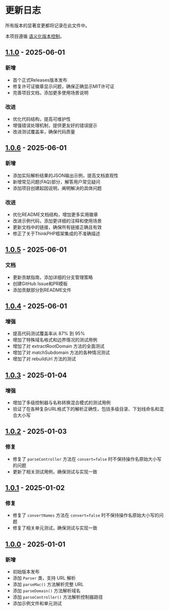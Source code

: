 # 更新日志

所有版本的显著变更都将记录在此文件中。

本项目遵循 [语义化版本控制](https://semver.org/lang/zh-CN/)。

## [1.1.0] - 2025-06-01

### 新增

- 首个正式Releases版本发布
- 修复许可证徽章显示问题，确保正确显示MIT许可证
- 完善项目文档，添加更多使用场景说明

### 改进

- 优化代码结构，提高可维护性
- 增强错误处理机制，提供更友好的错误提示
- 改进测试覆盖率，确保代码质量

## [1.0.6] - 2025-06-01

### 新增

- 添加实际解析结果的JSON输出示例，提高文档直观性
- 新增常见问题(FAQ)部分，解答用户常见疑问
- 添加项目创建起因说明，阐明解决的具体问题

### 改进

- 优化README文档结构，增加更多实用徽章
- 改进示例代码，添加更详细的注释和使用场景
- 更新文档中的链接，确保所有链接正确且有效
- 修正了关于ThinkPHP框架集成的不准确描述

## [1.0.5] - 2025-06-01

### 文档

- 更新贡献指南，添加详细的分支管理策略
- 创建GitHub Issue和PR模板
- 添加贡献部分到README文件

## [1.0.4] - 2025-06-01

### 增强

- 提高代码测试覆盖率从 87% 到 95%
- 增加了特殊域名格式和边界情况的测试用例
- 增加了对 extractRootDomain 方法的全面测试
- 增加了对 matchSubdomain 方法的各种情况测试
- 增加了对 rebuildUrl 方法的测试

## [1.0.3] - 2025-01-04

### 增强

- 增加了多级控制器与名称转换混合模式的测试用例
- 验证了在各种复杂URL格式下的解析正确性，包括多级目录、下划线命名和混合大小写

## [1.0.2] - 2025-01-03

### 修复

- 修复了 `parseController` 方法在 `convert=false` 时不保持操作名原始大小写的问题
- 更新了相关测试用例，确保测试与实现一致

## [1.0.1] - 2025-01-02

### 修复

- 修复了 `convertNames` 方法在 `convert=false` 时不保持操作名原始大小写的问题
- 修复了相关单元测试，确保测试与实现一致

## [1.0.0] - 2025-01-01

### 新增

- 初始版本发布
- 添加 `Parser` 类，支持 URL 解析
- 添加 `parseMac()` 方法解析完整 URL
- 添加 `parseDomain()` 方法解析域名
- 添加 `parseController()` 方法解析控制器路径
- 添加示例文件和单元测试

[1.1.0]: https://github.com/delay-no-more/thinkphp-mac-parser/releases/tag/v1.1.0
[1.0.6]: https://github.com/delay-no-more/thinkphp-mac-parser/releases/tag/v1.0.6
[1.0.5]: https://github.com/delay-no-more/thinkphp-mac-parser/releases/tag/v1.0.5
[1.0.4]: https://github.com/delay-no-more/thinkphp-mac-parser/releases/tag/v1.0.4
[1.0.3]: https://github.com/delay-no-more/thinkphp-mac-parser/releases/tag/v1.0.3
[1.0.2]: https://github.com/delay-no-more/thinkphp-mac-parser/releases/tag/v1.0.2
[1.0.1]: https://github.com/delay-no-more/thinkphp-mac-parser/releases/tag/v1.0.1
[1.0.0]: https://github.com/delay-no-more/thinkphp-mac-parser/releases/tag/v1.0.0
